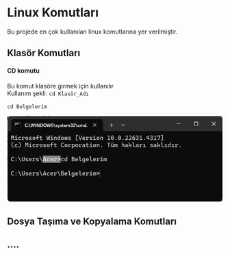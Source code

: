# Linux Komutları

Bu projede en çok kullanılan linux komutlarına yer verilmiştir.

## Klasör Komutları

#### CD komutu
Bu komut klasöre girmek için kullanılır <br>
Kullanım şekli: `cd Klasör_Adı`
```shell
cd Belgelerim
```
![CD Ekran görüntüsü](Resimler/cd.png)

## Dosya Taşıma ve Kopyalama Komutları

## ....
